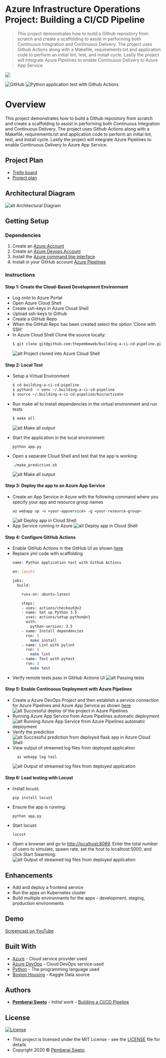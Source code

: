﻿# Azure Infrastructure Operations Project: Building a CI/CD Pipeline

> This project demonstrates how to build a Github repository from scratch and create a scaffolding to assist in performing both Continuous Integration and Continuous Delivery. The project uses Github Actions along with a Makefile, requirements.txt and application code to perform an initial lint, test, and install cycle. Lastly the project will integrate Azure Pipelines to enable Continuous Delivery to Azure App Service.

![](azure-pipelines.png)

![GitHub](https://img.shields.io/github/license/mashape/apistatus.svg)
![Python application test with Github Actions](https://github.com/thepembeweb/building-a-ci-cd-pipeline/workflows/Python%20application%20test%20with%20Github%20Actions/badge.svg)

# Overview

This project demonstrates how to build a Github repository from scratch and create a scaffolding to assist in performing both Continuous Integration and Continuous Delivery. The project uses Github Actions along with a Makefile, requirements.txt and application code to perform an initial lint, test, and install cycle. Lastly the project will integrate Azure Pipelines to enable Continuous Delivery to Azure App Service.

## Project Plan

* [Trello board](https://trello.com/b/LirRms2w) 
* [Project plan](https://docs.google.com/spreadsheets/d/1nh8Js1f2Pm17IbPwdjDykV-pCO2gOOzg_EjWI1cFxTU/edit?usp=sharing)

## Architectural Diagram

![alt Architectural Diagram](screenshots/8-architecture-diagram.png)

## Getting Setup

### Dependencies
1. Create an [Azure Account](https://portal.azure.com)
2. Create an [Azure Devops Account](https://dev.azure.com/)
3. Install the [Azure command line interface](https://docs.microsoft.com/en-us/cli/azure/install-azure-cli?view=azure-cli-latest)
4. Install in your GitHub account [Azure Pipelines](https://github.com/marketplace/azure-pipelines)

### Instructions

#### Step 1: Create the Cloud-Based Development Environment
* Log onto to Azure Portal
* Open Azure Cloud Shell
* Create ssh-keys in Azure Cloud Shell
* Upload ssh-keys to Github
* Create a GitHub Repo
* When the GitHub Repo has been created select the option 'Clone with SSH'
* In Azure Cloud Shell Clone the source locally:
  ```sh
  $ git clone git@github.com:thepembeweb/building-a-ci-cd-pipeline.git
  ```    
  ![alt Project cloned into Azure Cloud Shell](screenshots/1-project-cloned-into-azure-cloud-shell.png)
    
#### Step 2: Local Test
* Setup a Virtual Environment
  ```sh
  $ cd building-a-ci-cd-pipeline
  $ python3 -m venv ~/.building-a-ci-cd-pipeline
  $ source ~/.building-a-ci-cd-pipeline/bin/activate
  ```    
* Run make all to install dependencies in the virtual environment and run tests
  ```sh
  $ make all
  ```
  ![alt Make all output](screenshots/2-make-all-passing-tests.png)

* Start the application in the local environment:
  ```
  python app.py
  ```
* Open a separate Cloud Shell and test that the app is working:
  ```
  ./make_prediction.sh
  ```
  ![alt Make all output](screenshots/13-local-test.png)

#### Step 3: Deploy the app to an Azure App Service
* Create an App Service in Azure with the following command where you specify your app and resource group names
    ```
    az webapp up -n <your-appservice> -g <your-resource-group>
    ```
  ![alt Deploy app in Cloud Shell](screenshots/5-deploy-app-in-cloud-shell.png)
* App Service running in Azure
  ![alt Deploy app in Cloud Shell](screenshots/11-project-running-on-azure-app-service.png)

#### Step 4: Configure GitHub Actions
* Enable GitHub Actions in the GitHub UI as shown [here](https://docs.github.com/en/free-pro-team@latest/actions/managing-workflow-runs/disabling-and-enabling-a-workflow)
* Replace yml code with scaffolding
  ```bash
  name: Python application test with Github Actions

  on: [push]

  jobs:
    build:

      runs-on: ubuntu-latest

      steps:
      - uses: actions/checkout@v2
      - name: Set up Python 3.5
        uses: actions/setup-python@v1
        with:
          python-version: 3.5
      - name: Install dependencies
        run: |
          make install
      - name: Lint with pylint
        run: |
          make lint
      - name: Test with pytest
        run: |
          make test
  ```
* Verify remote tests pass in GitHub Actions UI
  ![alt Passing tests](screenshots/3-passing-github-actions-build.png)

    
#### Step 5: Enable Continuous Deployment with Azure Pipelines
* Create a Azure DevOps Project and then establish a service connection for Azure Pipelines and Azure App Service as shown [here](https://docs.microsoft.com/en-us/azure/devops/pipelines/ecosystems/python-webapp?view=azure-devops&WT.mc_id=udacity_learn-wwl)
  ![alt Successful deploy of the project in Azure Pipelines](screenshots/10-successful-deploy-of-the-project-in-azure-pipelines.png)
* Running Azure App Service from Azure Pipelines automatic deployment
  ![alt Running Azure App Service from Azure Pipelines automatic deployment](screenshots/12-project-running-on-azure-app-service-auto-deployment.png)
* Verify the prediction  
  ![alt Successful prediction from deployed flask app in Azure Cloud Shell](screenshots/6-make-prediction.png)
* View output of streamed log files from deployed application
  ```
    az webapp log tail
  ```
  ![alt Output of streamed log files from deployed application](screenshots/9-output-of-streamed-log-files-from-deployed-application.png)
    
#### Step 6: Load testing with Locust
* Install locust:
  ```
  pip install locust
  ```
* Ensure the app is running:
  ```
  python app.py
  ```
* Start locust:
  ```
  locust
  ```
* Open a browser and go to [http://localhost:8089](http://localhost:8089). Enter the total number of users to simulate, spawn rate, set the host to localhost:5000, and click Start Swarming: 
  ![alt Output of streamed log files from deployed application](screenshots/7-application-running-load-test-with-locust.png)


## Enhancements

* Add and deploy a frontend service
* Run the apps on Kubernetes cluster
* Build multiple environments for the apps - development, staging, production environments

## Demo 

[Screencast on YouTube](https://portal.azure.com/)

## Built With

* [Azure](https://portal.azure.com/) - Cloud service provider used
* [Azure DevOps](https://dev.azure.com/) - Cloud DevOps service used
* [Python](https://www.python.org/) - The programming language used
* [Boston Housing](https://www.kaggle.com/c/boston-housing) - Kaggle Data source

## Authors

* **[Pemberai Sweto](https://github.com/thepembeweb)** - *Initial work* - [Building a CI/CD Pipeline](https://github.com/thepembeweb/building-a-ci-cd-pipeline)

## License

[![License](http://img.shields.io/:license-mit-green.svg?style=flat-square)](http://badges.mit-license.org)

- This project is licensed under the MIT License - see the [LICENSE](LICENSE.md) file for details
- Copyright 2020 © [Pemberai Sweto](https://github.com/thepembeweb).




